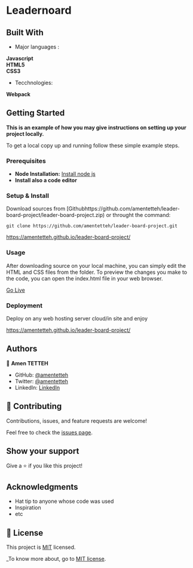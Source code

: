 # Leadernoard

## Built With

- Major languages :

**Javascript** \
  **HTML5**  
  **CSS3**

- Tecchnologies:

**Webpack**

## Getting Started

**This is an example of how you may give instructions on setting up your project locally.**


To get a local copy up and running follow these simple example steps.

### Prerequisites

* **Node Installation:** [Install node js](https://nodejs.org/en/download/)
* **Install also a code editor**

### Setup & Install

Download sources from [Githubhttps://github.com/amentetteh/leader-board-project/leader-board-project.zip) or throught the command: 
```
git clone https://github.com/amentetteh/leader-board-project.git

```

https://amentetteh.github.io/leader-board-project/

### Usage

After downloading source on your local machine, you can simply edit the HTML and CSS files from the folder. To preview the changes you make to the code, you can open the index.html file in your web browser.

[Go Live](https://amentetteh.github.io/leader-board-project/dist/)

### Deployment
Deploy on any web hosting server cloud/in site and enjoy 

https://amentetteh.github.io/leader-board-project/


## Authors

👤 **Amen TETTEH**

- GitHub: [@amentetteh](https://github.com/amentetteh)
- Twitter: [@amentetteh](https://twitter.com/amentetteh)
- LinkedIn: [LinkedIn](https://linkedin.com/in/amentetteh)

## 🤝 Contributing

Contributions, issues, and feature requests are welcome!

Feel free to check the [issues page](../../issues/).

## Show your support

Give a ⭐️ if you like this project!

## Acknowledgments

- Hat tip to anyone whose code was used
- Inspiration
- etc

## 📝 License

This project is [MIT](./LICENSE) licensed.

_To know more about, go to [MIT license](https://choosealicense.com/licenses/mit/).

